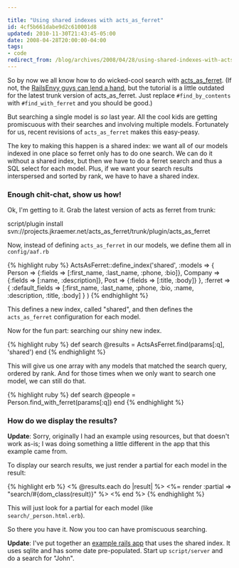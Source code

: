 ```yaml
---

title: "Using shared indexes with acts_as_ferret"
id: 4cf5b661dabe9d2c610001d8
updated: 2010-11-30T21:43:45-05:00
date: 2008-04-28T20:00:00-04:00
tags:
- code
redirect_from: /blog/archives/2008/04/28/using-shared-indexes-with-acts_as_ferret/
---
```


So by now we all know how to do wicked-cool search with [acts\_as\_ferret](http://projects.jkraemer.net/acts_as_ferret/). (If not, the [RailsEnvy guys can lend a hand](http://www.railsenvy.com/2007/2/19/acts-as-ferret-tutorial), but the tutorial is a little outdated for the latest trunk version of acts\_as\_ferret. Just replace `#find_by_contents` with `#find_with_ferret` and you should be good.)

But searching a single model is *so* last year. All the cool kids are getting promiscuous with their searches and involving multiple models. Fortunately for us, recent revisions of `acts_as_ferret` makes this easy-peasy.

The key to making this happen is a shared index: we want all of our models indexed in one place so ferret only has to do one search. We can do it without a shared index, but then we have to do a ferret search and thus a SQL select for each model. Plus, if we want your search results interspersed and sorted by rank, we have to have a shared index.

### Enough chit-chat, show us how!

Ok, I'm getting to it. Grab the latest version of acts as ferret from trunk:

script/plugin install svn://projects.jkraemer.net/acts\_as\_ferret/trunk/plugin/acts\_as\_ferret

Now, instead of defining `acts_as_ferret` in our models, we define them all in `config/aaf.rb`

{% highlight ruby %}
ActsAsFerret::define_index('shared',
 :models => {
   Person  => {:fields => [:first_name, :last_name, :phone, :bio]},
   Company => {:fields => [:name, :description]},
   Post    => {:fields => [:title, :body]}
 },
 :ferret   => {
   :default_fields => [:first_name, :last_name, :phone, :bio, :name, :description, :title, :body]
 }
)
{% endhighlight %}

This defines a new index, called "shared", and then defines the `acts_as_ferret` configuration for each model.

Now for the fun part: searching our shiny new index.

{% highlight ruby %}
def search
  @results = ActsAsFerret.find(params[:q], 'shared')
end
{% endhighlight %}

This will give us one array with any models that matched the search query, ordered by rank. And for those times when we only want to search one model, we can still do that.

{% highlight ruby %}
def search
  @people = Person.find_with_ferret(params[:q])
end
{% endhighlight %}

### How do we display the results?

**Update**: Sorry, originally I had an example using resources, but that doesn't work as-is; I was doing something a little different in the app that this example came from.

To display our search results, we just render a partial for each model in the result:

{% highlight erb %}
<% @results.each do |result| %>
  <%= render :partial => "search/#{dom_class(result)}" %>
<% end %>
{% endhighlight %}

This will just look for a partial for each model (like `search/_person.html.erb`).

So there you have it. Now you too can have promiscuous searching.

**Update**: I've put together an [example rails app](http://opensoul.org/assets/2008/5/12/ferret-example_1.zip) that uses the shared index. It uses sqlite and has some date pre-populated. Start up `script/server` and do a search for "John".
